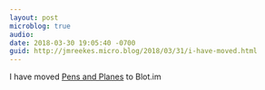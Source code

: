 ```yaml
---
layout: post
microblog: true
audio: 
date: 2018-03-30 19:05:40 -0700
guid: http://jmreekes.micro.blog/2018/03/31/i-have-moved.html
---
```

I have moved [Pens and Planes](https://www.pensandplanes.com/2018/03/30/switching-to-blot-im) to Blot.im
